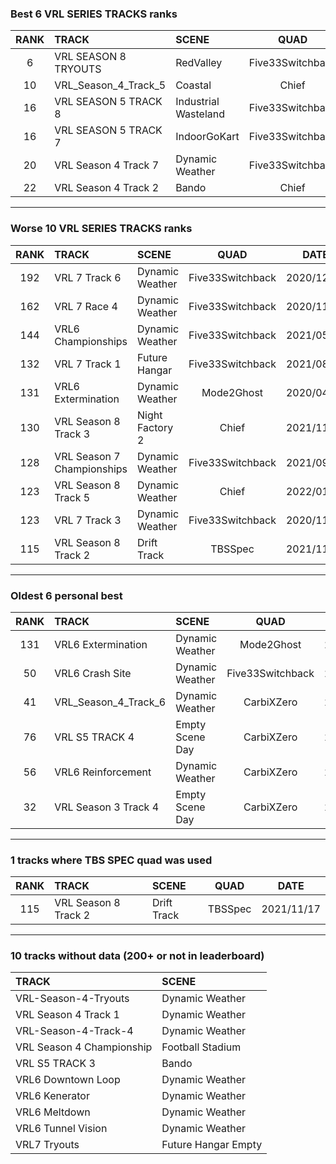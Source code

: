 ### Best 6 VRL SERIES TRACKS ranks
|RANK|TRACK|SCENE|QUAD|DATE|
|:---:|:---|:---|:---:|:---:|
|6|VRL SEASON 8 TRYOUTS|RedValley|Five33Switchback|2021/09/10|
|10|VRL_Season_4_Track_5|Coastal|Chief|2022/01/24|
|16|VRL SEASON 5 TRACK 8|Industrial Wasteland|Five33Switchback|2021/08/02|
|16|VRL SEASON 5 TRACK 7|IndoorGoKart|Five33Switchback|2021/01/19|
|20|VRL Season 4 Track 7|Dynamic Weather|Five33Switchback|2021/05/14|
|22|VRL Season 4 Track 2|Bando|Chief|2022/01/16|
---
### Worse 10 VRL SERIES TRACKS ranks
|RANK|TRACK|SCENE|QUAD|DATE|
|:---:|:---|:---|:---:|:---:|
|192|VRL 7 Track 6|Dynamic Weather|Five33Switchback|2020/12/16|
|162|VRL 7 Race 4|Dynamic Weather|Five33Switchback|2020/11/22|
|144|VRL6 Championships|Dynamic Weather|Five33Switchback|2021/05/21|
|132|VRL 7 Track 1|Future Hangar|Five33Switchback|2021/08/18|
|131|VRL6 Extermination|Dynamic Weather|Mode2Ghost|2020/04/06|
|130|VRL Season 8 Track 3|Night Factory 2|Chief|2021/11/29|
|128|VRL Season 7 Championships|Dynamic Weather|Five33Switchback|2021/09/11|
|123|VRL Season 8 Track 5|Dynamic Weather|Chief|2022/01/15|
|123|VRL 7 Track 3|Dynamic Weather|Five33Switchback|2020/11/17|
|115|VRL Season 8 Track 2|Drift Track|TBSSpec|2021/11/17|
---
### Oldest 6 personal best
|RANK|TRACK|SCENE|QUAD|DATE|
|:---:|:---|:---|:---:|:---:|
|131|VRL6 Extermination|Dynamic Weather|Mode2Ghost|2020/04/06|
|50|VRL6 Crash Site|Dynamic Weather|Five33Switchback|2020/04/21|
|41|VRL_Season_4_Track_6|Dynamic Weather|CarbiXZero|2020/05/16|
|76|VRL S5 TRACK 4|Empty Scene Day|CarbiXZero|2020/06/02|
|56|VRL6 Reinforcement|Dynamic Weather|CarbiXZero|2020/08/05|
|32|VRL Season 3 Track 4|Empty Scene Day|CarbiXZero|2020/08/23|
---
### 1 tracks where TBS SPEC quad was used
|RANK|TRACK|SCENE|QUAD|DATE|
|:---:|:---|:---|:---:|:---:|
|115|VRL Season 8 Track 2|Drift Track|TBSSpec|2021/11/17|
---
### 10 tracks without data (200+ or not in leaderboard)
|TRACK|SCENE|
|:---|:---|
|VRL-Season-4-Tryouts|Dynamic Weather|
|VRL Season 4 Track 1|Dynamic Weather|
|VRL-Season-4-Track-4|Dynamic Weather|
|VRL Season 4 Championship|Football Stadium|
|VRL S5 TRACK 3|Bando|
|VRL6 Downtown Loop|Dynamic Weather|
|VRL6 Kenerator|Dynamic Weather|
|VRL6 Meltdown|Dynamic Weather|
|VRL6 Tunnel Vision|Dynamic Weather|
|VRL7 Tryouts|Future Hangar Empty|
